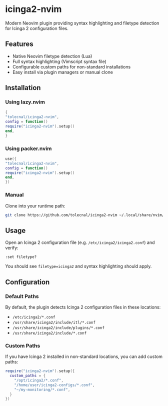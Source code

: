 # icinga2-nvim

Modern Neovim plugin providing syntax highlighting and filetype detection for Icinga 2 configuration files.

## Features

- Native Neovim filetype detection (Lua)
- Full syntax highlighting (Vimscript syntax file)
- Configurable custom paths for non-standard installations
- Easy install via plugin managers or manual clone

## Installation

### Using lazy.nvim

```lua
{
"tolecnal/icinga2-nvim",
config = function()
require("icinga2-nvim").setup()
end,
}
```

### Using packer.nvim

```lua
use({
"tolecnal/icinga2-nvim",
config = function()
require("icinga2-nvim").setup()
end,
})
```

### Manual

Clone into your runtime path:

```bash
git clone https://github.com/tolecnal/icinga2-nvim ~/.local/share/nvim/site/pack/plugins/start/icinga2-nvim
```

## Usage

Open an Icinga 2 configuration file (e.g. `/etc/icinga2/icinga2.conf`) and verify:

```vim
:set filetype?
```

You should see `filetype=icinga2` and syntax highlighting should apply.

## Configuration

### Default Paths

By default, the plugin detects Icinga 2 configuration files in these locations:

- `/etc/icinga2/*.conf`
- `/usr/share/icinga2/include/itl/*.conf`
- `/usr/share/icinga2/include/plugins/*.conf`
- `/usr/share/icinga2/include/*.conf`

### Custom Paths

If you have Icinga 2 installed in non-standard locations, you can add custom paths:

```lua
require("icinga2-nvim").setup({
  custom_paths = {
    "/opt/icinga2/*.conf",
    "/home/user/icinga2-configs/*.conf",
    "~/my-monitoring/*.conf",
  }
})
```
